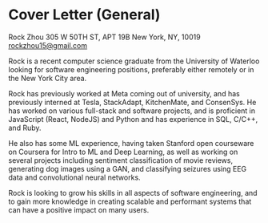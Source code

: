 # Cover Letter (General)

Rock Zhou
305 W 50TH ST, APT 19B
New York, NY, 10019
rockzhou15@gmail.com

Rock is a recent computer science graduate from the University of Waterloo looking for software engineering positions, preferably either remotely or in the New York City area.

Rock has previously worked at Meta coming out of university, and has previously interned at Tesla, StackAdapt, KitchenMate, and ConsenSys. He has worked on various full-stack and software projects, and is proficient in JavaScript (React, NodeJS) and Python and has experience in SQL, C/C++, and Ruby.

He also has some ML experience, having taken Stanford open courseware on Coursera for Intro to ML and Deep Learning, as well as working on several projects including sentiment classification of movie reviews, generating dog images using a GAN, and classifying seizures using EEG data and convolutional neural networks.

Rock is looking to grow his skills in all aspects of software engineering, and to gain more knowledge in creating scalable and performant systems that can have a positive impact on many users.